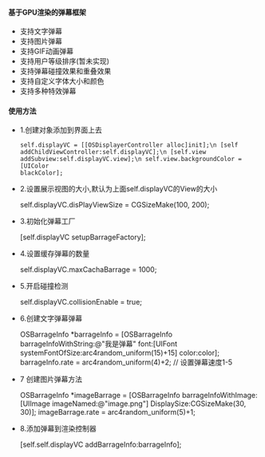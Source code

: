 
#### 基于GPU渲染的弹幕框架

* 支持文字弹幕
* 支持图片弹幕
* 支持GIF动画弹幕
* 支持用户等级排序(暂未实现)
* 支持弹幕碰撞效果和重叠效果
* 支持自定义字体大小和颜色
* 支持多种特效弹幕


#### 使用方法
* 1.创建对象添加到界面上去


    
    <code>self.displayVC = [[OSDisplayerController alloc]init];\n
    [self addChildViewController:self.displayVC];\n
    [self.view addSubview:self.displayVC.view];\n
    self.view.backgroundColor = [UIColor blackColor];</code>

*  2.设置展示视图的大小,默认为上面self.displayVC的View的大小


    self.displayVC.disPlayViewSize = CGSizeMake(100, 200);

*  3.初始化弹幕工厂


    [self.displayVC setupBarrageFactory];

*  4.设置缓存弹幕的数量


    self.displayVC.maxCachaBarrage = 1000;

*  5.开启碰撞检测


    self.displayVC.collisionEnable = true;

*  6.创建文字弹幕弹幕


    OSBarrageInfo *barrageInfo = [OSBarrageInfo barrageInfoWithString:@"我是弹幕" font:[UIFont systemFontOfSize:arc4random_uniform(15)+15] color:color];
    barrageInfo.rate = arc4random_uniform(4)+2; // 设置弹幕速度1-5

* 7 创建图片弹幕方法


    OSBarrageInfo *imageBarrage = [OSBarrageInfo barrageInfoWithImage:[UIImage imageNamed:@"image.png"] DisplaySize:CGSizeMake(30, 30)];
imageBarrage.rate = arc4random_uniform(5)+1;

* 8.添加弹幕到渲染控制器


    [self.self.displayVC addBarrageInfo:barrageInfo];
